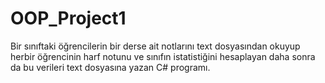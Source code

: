 # OOP_Project1
Bir sınıftaki öğrencilerin bir derse ait notlarını text dosyasından okuyup herbir öğrencinin harf notunu ve sınıfın istatistiğini hesaplayan daha sonra da bu verileri text dosyasına yazan C# programı. 
